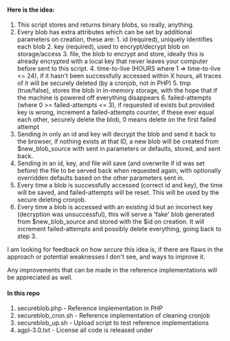 #### Here is the idea:
  1. This script stores and returns binary blobs, so really, anything.
  2. Every blob has extra attributes which can be set by additional parameters on creation, these are:
    1. id (required), uniquely identifies each blob
    2. key (required), used to encrypt/decrypt blob on storage/access
    3. file, the blob to encrypt and store, ideally this is already encrypted with a local key that never leaves your computer before sent to this script.
    4. time-to-live (HOURS where 1 => time-to-live <= 24), if it hasn't been successfully accessed within X hours, all traces of it will be securely deleted (by a cronjob, not in PHP)
    5. tmp (true/false), stores the blob in in-memory storage, with the hope that if the machine is powered off everything disappears
    6. failed-attempts (where 0 >= failed-attempts <= 3), if requested id exists but provided key is wrong, increment a failed-attempts counter, if these ever equal each other, securely delete the blob, 0 means delete on the first failed attempt
  3. Sending in only an id and key will decrypt the blob and send it back to the browser, if nothing exists at that ID, a new blob will be created from $new_blob_source with sent in parameters or defaults, stored, and sent back.
  4. Sending in an id, key, and file will save (and overwrite if id was set before) the file to be served back when requested again, with optionally overridden defaults based on the other parameters sent in.
  5. Every time a blob is successfully accessed (correct id and key), the time will be saved, and failed-attempts will be reset. This will be used by the secure deleting cronjob.
  6. Every time a blob is accessed with an existing id but an incorrect key (decryption was unsuccessful), this will serve a 'fake' blob generated from $new_blob_source and stored with the $id on creation.  It will increment failed-attempts and possibly delete everything, going back to step 3.

I am looking for feedback on how *secure* this idea is, if there are flaws in the approach or potential weaknesses I don't see, and ways to improve it.

Any improvements that can be made in the reference implementations will be appreciated as well.

#### In this repo

  1. secureblob.php - Reference implementation in PHP
  2. secureblob_cron.sh - Reference implementation of cleaning cronjob
  3. secureblob_up.sh - Upload script to test reference implementations
  4. agpl-3.0.txt - License all code is released under
